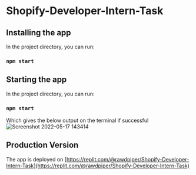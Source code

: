 # Shopify-Developer-Intern-Task

## Installing the app

In the project directory, you can run:

### `npm start`

## Starting the app

In the project directory, you can run:

### `npm start`
Which gives the below output on the terminal if successful 
![Screenshot 2022-05-17 143414](https://user-images.githubusercontent.com/22367812/168823791-ca0e3934-c2fb-4b03-b1c6-821f2065e784.png)

## Production Version

The app is deployed on [https://replit.com/@rawdpiper/Shopify-Developer-Intern-Task](https://replit.com/@rawdpiper/Shopify-Developer-Intern-Task)
